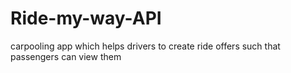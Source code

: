 # Ride-my-way-API
carpooling app which helps drivers to create ride offers such that passengers can view them
